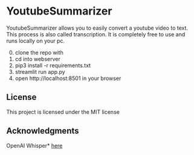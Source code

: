 # YoutubeSummarizer

YoutubeSummarizer allows you to easily convert a youtube video to text. This process is also called transcription.
It is completely free to use and runs locally on your pc.

0. clone the repo with
1. cd into webserver
2. pip3 install -r requirements.txt
3. streamlit run app.py
4. open http://localhost:8501 in your browser

## License

This project is licensed under the MIT license

## Acknowledgments

OpenAI Whisper\* [here](https://github.com/openai/whisper)
